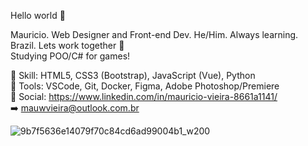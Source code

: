 Hello world 👋

Mauricio. Web Designer and Front-end Dev. He/Him. Always learning. Brazil. Lets work together 🤝 <br>
Studying POO/C# for games!

💎 Skill: HTML5, CSS3 (Bootstrap), JavaScript (Vue), Python <br>
🔨 Tools: VSCode, Git, Docker, Figma, Adobe Photoshop/Premiere                <br>
📲 Social: https://www.linkedin.com/in/mauricio-vieira-8661a1141/             <br>
➡️ mauwvieira@outlook.com.br 





![9b7f5636e14079f70c84cd6ad99004b1_w200](https://user-images.githubusercontent.com/100879718/171505825-4c40cf2c-71a3-4e39-a79c-1a410c471f9e.gif)

